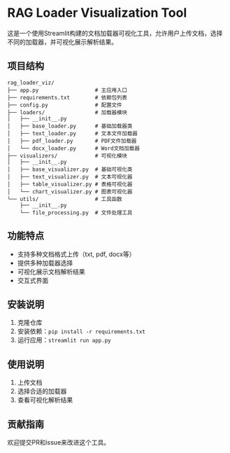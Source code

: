 # RAG Loader Visualization Tool

这是一个使用Streamlit构建的文档加载器可视化工具，允许用户上传文档，选择不同的加载器，并可视化展示解析结果。

## 项目结构
```
rag_loader_viz/
├── app.py                  # 主应用入口
├── requirements.txt        # 依赖包列表
├── config.py               # 配置文件
├── loaders/                # 加载器模块
│   ├── __init__.py
│   ├── base_loader.py      # 基础加载器类
│   ├── text_loader.py      # 文本文件加载器
│   ├── pdf_loader.py       # PDF文件加载器
│   └── docx_loader.py      # Word文档加载器
├── visualizers/            # 可视化模块
│   ├── __init__.py
│   ├── base_visualizer.py  # 基础可视化类
│   ├── text_visualizer.py  # 文本可视化器
│   ├── table_visualizer.py # 表格可视化器
│   └── chart_visualizer.py # 图表可视化器
└── utils/                  # 工具函数
    ├── __init__.py
    └── file_processing.py  # 文件处理工具
```

## 功能特点
- 支持多种文档格式上传（txt, pdf, docx等）
- 提供多种加载器选择
- 可视化展示文档解析结果
- 交互式界面

## 安装说明
1. 克隆仓库
2. 安装依赖：`pip install -r requirements.txt`
3. 运行应用：`streamlit run app.py`

## 使用说明
1. 上传文档
2. 选择合适的加载器
3. 查看可视化解析结果

## 贡献指南
欢迎提交PR和issue来改进这个工具。